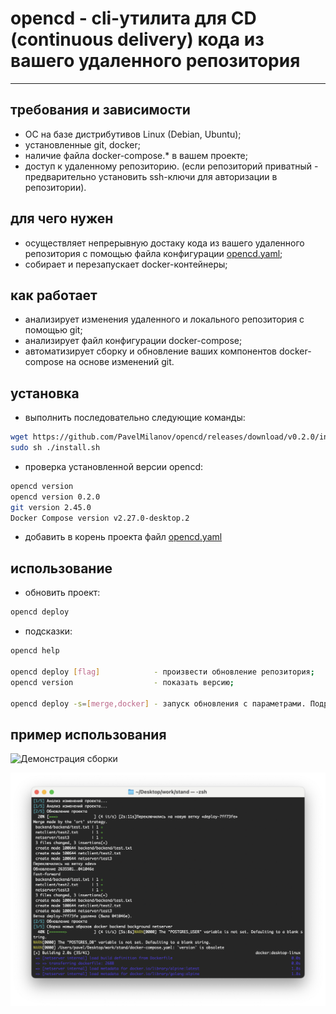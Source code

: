 # **opencd** - cli-утилита для CD (continuous delivery) кода из вашего удаленного репозитория

___

## требования и зависимости

- ОС на базе дистрибутивов Linux (Debian, Ubuntu);
- установленные git, docker;
- наличие файла docker-compose.* в вашем проекте;
- доступ к удаленному репозиторию. (если репозиторий приватный - предварительно установить ssh-ключи для авторизации в репозитории).

## для чего нужен

- осуществляет непрерывную достаку кода из вашего удаленного репозитория с помощью файла конфигурации [opencd.yaml](opencd.yaml.template);
- собирает и перезапускает docker-контейнеры;

## как работает

- анализирует изменения удаленного и локального репозитория с помощью git;
- анализирует файл конфигурации docker-compose;
- автоматизирует сборку и обновление ваших компонентов docker-compose на основе изменений git.

## установка

- выполнить последовательно следующие команды:

```bash
wget https://github.com/PavelMilanov/opencd/releases/download/v0.2.0/install.sh
sudo sh ./install.sh
```

- проверка установленной версии opencd:

```bash
opencd version
opencd version 0.2.0
git version 2.45.0
Docker Compose version v2.27.0-desktop.2
```

- добавить в корень проекта файл [opencd.yaml](opencd.yaml.template)

## использование

- обновить проект:

```bash
opencd deploy
```

- подсказки:

```bash
opencd help

opencd deploy [flag]            - произвести обновление репозитория;
opencd version                  - показать версию;

opencd deploy -s=[merge,docker] - запуск обновления с параметрами. Подробнее - opencd deploy -h.

```

## пример использования

![Демонстрация сборки](https://youtu.be/uPUxsMTAxRU)

![Демонстрация сборки](docs/deploy.png)
